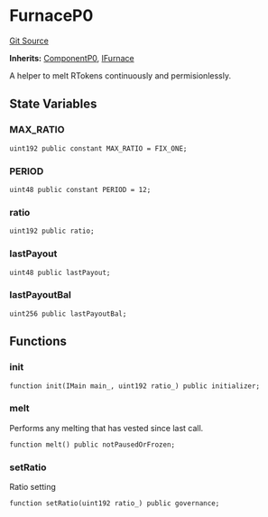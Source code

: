 # FurnaceP0
[Git Source](https://github.com/larrythecucumber321/protocol/blob/77d337b8595ba96d069ded321419b36a61984170/contracts/p0/Furnace.sol)

**Inherits:**
[ComponentP0](/tools/docgen/src/contracts/p0/mixins/Component.sol/abstract.ComponentP0.md), [IFurnace](/tools/docgen/src/contracts/interfaces/IFurnace.sol/interface.IFurnace.md)

A helper to melt RTokens continuously and permisionlessly.


## State Variables
### MAX_RATIO

```solidity
uint192 public constant MAX_RATIO = FIX_ONE;
```


### PERIOD

```solidity
uint48 public constant PERIOD = 12;
```


### ratio

```solidity
uint192 public ratio;
```


### lastPayout

```solidity
uint48 public lastPayout;
```


### lastPayoutBal

```solidity
uint256 public lastPayoutBal;
```


## Functions
### init


```solidity
function init(IMain main_, uint192 ratio_) public initializer;
```

### melt

Performs any melting that has vested since last call.


```solidity
function melt() public notPausedOrFrozen;
```

### setRatio

Ratio setting


```solidity
function setRatio(uint192 ratio_) public governance;
```

